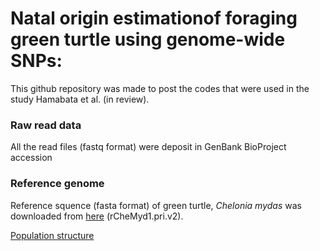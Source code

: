 #  Natal origin estimationof foraging green turtle using genome-wide SNPs:

This github repository was made to post the codes that were used in the study Hamabata et al. (in review).

### Raw read data
All the read files (fastq format) were deposit in GenBank BioProject accession 

### Reference genome 
Reference squence (fasta format) of green turtle, <i>Chelonia mydas</i> was downloaded from [here](https://www.ncbi.nlm.nih.gov/assembly/GCF_015237465.2#/st) (rCheMyd1.pri.v2).


[Population structure](https://github.com/tmkhmbt/foraging_turtle_group_assignment/blob/main/Population%20structure.md)
